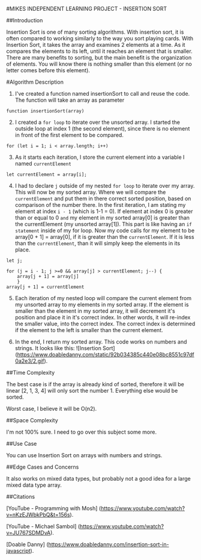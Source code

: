 #MIKES INDEPENDENT LEARNING PROJECT - INSERTION SORT

##Introduction

Insertion Sort is one of many sorting algorithms. With insertion sort, it is often compared to working similarly to the way you sort playing cards. With Insertion Sort, it takes the array and examines 2 elements at a time. As it compares the elements to its left, until it reaches an element that is smaller. There are many benefits to sorting, but the main benefit is the organization of elements. You will know there is nothing smaller than this element (or no letter comes before this element). 

#Algorithm Description
1. I've created a function named insertionSort to call and reuse the code. The function will take an array as parameter
```
function insertionSort(array)
```

2. I created a `for loop` to iterate over the unsorted array. I started the outside loop at index 1 (the second element), since there is no element in front of the first element to be compared.

```
for (let i = 1; i < array.length; i++) 
```

3. As it starts each iteration, I store the current element into a variable I named `currentElement`

```
let currentElement = array[i];
```

4. I had to declare `j` outside of my nested `for loop` to iterate over my  array. This will now be my sorted array. Where we will compare the `currentElement` and put them in there correct sorted position, based on comparison of the number there. In the first iteration, I am stating my element at index `i - 1` (which is 1-1 = 0). If element at index 0 is greater than or equal to 0 `and` my element in my sorted array[0] is greater than the currentElement (my unsorted array[1]). This part is like having an `if statement` inside of my for loop. Now my code calls for my element to be array[0 + 1] = array[0], if it is greater than the `currentElement`. If it is less than the `currentElement`, than it will simply keep the elements in its place.

```
let j;

for (j = i - 1; j >=0 && array[j] > currentElement; j--) {
    array[j + 1] = array[j]
    }
array[j + 1] = currentElement
```

5. Each iteration of my nested loop will compare the current element from my unsorted array to my elements in my sorted array. If the element is smaller than the element in my sorted array, it will decrement it's position and place it in it's correct index. In other words, it will re-index the smaller value, into the correct index. The correct index is determined if the element to the left is smaller than the current element.

7. In the end, I return my sorted array. This code works on numbers and strings. It looks like this: ![Insertion Sort] (https://www.doabledanny.com/static/92b034385c440e08bc8551c97df0a2e3/2.gif).

##Time Complexity

The best case is if the array is already kind of sorted, therefore it will be linear [2, 1, 3, 4] will only sort the number 1. Everything else would be sorted. 

Worst case, I believe it will be O(n2). 

##Space Complexity

I'm not 100% sure. I need to go over this subject some more. 

##Use Case

You can use Insertion Sort on arrays with numbers and strings. 

##Edge Cases and Concerns

It also works on mixed data types, but probably not a good idea for a large mixed data type array. 

##Citations

[YouTube - Programming with Mosh] (https://www.youtube.com/watch?v=nKzEJWbkPbQ&t=156s).

[YouTube - Michael Sambol] (https://www.youtube.com/watch?v=JU767SDMDvA).

[Doable Danny] (https://www.doabledanny.com/insertion-sort-in-javascript).
